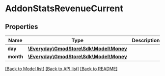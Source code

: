 # AddonStatsRevenueCurrent

## Properties
Name | Type | Description | Notes
------------ | ------------- | ------------- | -------------
**day** | [**\Everyday\GmodStore\Sdk\Model\Money**](Money.md) |  | [optional] 
**month** | [**\Everyday\GmodStore\Sdk\Model\Money**](Money.md) |  | [optional] 

[[Back to Model list]](../../README.md#documentation-for-models) [[Back to API list]](../../README.md#documentation-for-api-endpoints) [[Back to README]](../../README.md)

